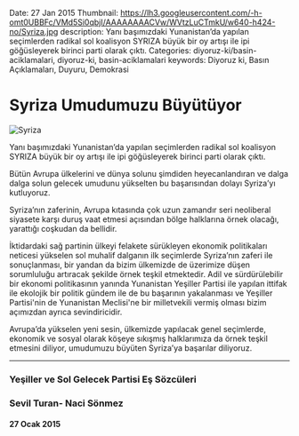 Date: 27 Jan 2015
Thumbnail: https://lh3.googleusercontent.com/-h-omt0UBBFc/VMd5Si0qbjI/AAAAAAAACVw/WVtzLuCTmkU/w640-h424-no/Syriza.jpg
description: Yanı başımızdaki Yunanistan’da yapılan seçimlerden radikal sol koalisyon SYRIZA büyük bir oy artışı ile ipi göğüsleyerek birinci parti olarak çıktı.
Categories: diyoruz-ki/basin-aciklamalari, diyoruz-ki, basin-aciklamalari
keywords: Diyoruz ki, Basın Açıklamaları, Duyuru, Demokrasi

# Syriza Umudumuzu Büyütüyor

![Syriza](https://lh3.googleusercontent.com/-h-omt0UBBFc/VMd5Si0qbjI/AAAAAAAACVw/WVtzLuCTmkU/w640-h424-no/Syriza.jpg)

Yanı başımızdaki Yunanistan’da yapılan seçimlerden radikal sol koalisyon SYRIZA büyük bir oy artışı ile ipi göğüsleyerek birinci parti olarak çıktı.

Bütün Avrupa ülkelerini ve dünya solunu şimdiden heyecanlandıran ve dalga dalga solun gelecek umudunu yükselten bu başarısından dolayı Syriza’yı kutluyoruz.

Syriza’nın zaferinin, Avrupa kıtasında çok uzun zamandır seri neoliberal siyasete karşı duruş vaat etmesi açısından bölge halklarına örnek olacağı, yarattığı coşkudan da bellidir.

İktidardaki sağ partinin ülkeyi felakete sürükleyen ekonomik politikaları neticesi yükselen sol muhalif dalganın ilk seçimlerde Syriza’nın zaferi ile sonuçlanması, bir yandan da bizim ülkemizde de üzerimize düşen sorumluluğu artıracak şekilde örnek teşkil etmektedir. Adil ve sürdürülebilir bir ekonomi politikasının yanında Yunanistan Yeşiller Partisi ile yapılan ittifak ile ekolojik bir politik gündem ile de bu başarının yakalanması ve Yeşiller Partisi'nin de Yunanistan Meclisi'ne bir milletvekili vermiş olması bizim açımızdan ayrıca sevindiricidir.

Avrupa’da yükselen yeni sesin, ülkemizde yapılacak genel seçimlerde, ekonomik ve sosyal olarak köşeye sıkışmış halklarımıza da örnek teşkil etmesini diliyor, umudumuzu büyüten Syriza’ya başarılar diliyoruz.



---
 
### Yeşiller ve Sol Gelecek Partisi Eş Sözcüleri
### Sevil Turan- Naci Sönmez

#### 27 Ocak 2015
